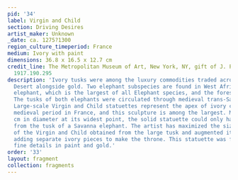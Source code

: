 ```yaml
---
pid: '34'
label: Virgin and Child
section: Driving Desires
artist_maker: Unknown
_date: ca. 1275?1300
region_culture_timeperiod: France
medium: Ivory with paint
dimensions: 36.8 x 16.5 x 12.7 cm
credit_line: The Metropolitan Museum of Art, New York, NY, gift of J. Pierpont Morgan,
  1917.190.295
description: 'Ivory tusks were among the luxury commodities traded across the Sahara
  Desert alongside gold. Two elephant subspecies are found in West Africa: the Savanna
  elephant, which is the largest of all Elephant species, and the forest elephant.
  The tusks of both elephants were circulated through medieval trans-Saharan trade.
  Large-scale Virgin and Child statuettes represent the apex of ivory carving in the
  medieval period in France, and this sculpture is among the largest. Measuring 16.5
  cm in diameter at its widest point, the solid statuette could only have been made
  from the tusk of a Savanna elephant. The artist has maximized the size of the figures
  of the Virgin and Child obtained from the large tusk and augmented it further by
  adding separate ivory pieces to make the throne. This statuette was finished with
  fine details in paint and gold.'
order: '33'
layout: fragment
collection: fragments
---
```

